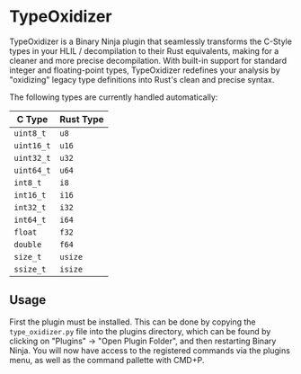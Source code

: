 # TypeOxidizer

TypeOxidizer is a Binary Ninja plugin that seamlessly transforms the C-Style types in your HLIL / decompilation to their Rust equivalents, making for a cleaner and more precise decompilation. With built-in support for standard integer and floating-point types, TypeOxidizer redefines your analysis by "oxidizing" legacy type definitions into Rust's clean and precise syntax.

The following types are currently handled automatically:

| C Type     | Rust Type |
|------------|-----------|
| `uint8_t`  | `u8`      |
| `uint16_t` | `u16`     |
| `uint32_t` | `u32`     |
| `uint64_t` | `u64`     |
| `int8_t`   | `i8`      |
| `int16_t`  | `i16`     |
| `int32_t`  | `i32`     |
| `int64_t`  | `i64`     |
| `float`    | `f32`     |
| `double`   | `f64`     |
| `size_t`   | `usize`   |
| `ssize_t`  | `isize`   |

## Usage

First the plugin must be installed. This can be done by copying the `type_oxidizer.py` file into the plugins directory, which can be found by clicking on "Plugins" -> "Open Plugin Folder", and then restarting Binary Ninja. You will now have access to the registered commands via the plugins menu, as well as the command pallette with CMD+P.
